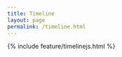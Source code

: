 ```yaml
---
title: Timeline
layout: page
permalink: /timeline.html
---
```


  <div class="col-md-12" height="800">
  {% include feature/timelinejs.html %}
  </div>